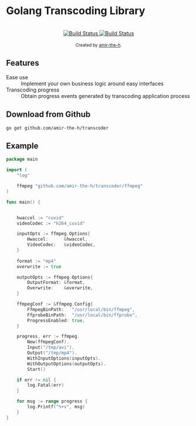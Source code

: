 # Golang Transcoding Library

<br />

<div align="center">
  <!-- Build status -->
  <a href="https://circleci.com/gh/amir-the-h/transcoder">
    <img src="https://circleci.com/gh/amir-the-h/transcoder.svg?style=svg" alt="Build Status" />
  </a>

  <!-- Code Quality -->
  <a href="https://www.codacy.com/manual/amir-the-h/transcoder?utm_source=github.com&amp;utm_medium=referral&amp;utm_content=amir-the-h/transcoder&amp;utm_campaign=Badge_Grade">
    <img src="https://app.codacy.com/project/badge/Grade/f8ee19ef723b4134bb8bb1f9c439959e" alt="Build Status" />
  </a>

</div>

<br />

<div align="center">
  <sub>Created by <a href="https://amir-the-h.com">amir-the-h</a>.</sub>
</div>

## Features

<dl>
  <dt>Ease use</dt>
  <dd>Implement your own business logic around easy interfaces</dd>

  <dt>Transcoding progress</dt>
  <dd>Obtain progress events generated by transcoding application process</dd>
</dl>

## Download from Github

```shell
go get github.com/amir-the-h/transcoder
```

## Example

```go
package main

import (
	"log"

	ffmpeg "github.com/amir-the-h/transcoder/ffmpeg"
)

func main() {


	hwaccel := "cuvid"
	videoCodec := "h264_cuvid"

	inputOpts := ffmpeg.Options{
		Hwaccel:      &hwaccel,
		VideoCodec:   &videoCodec,
	}
	
	format := "mp4"
	overwrite := true

	outputOpts := ffmpeg.Options{
		OutputFormat: &format,
		Overwrite:    &overwrite,
	}

	ffmpegConf := &ffmpeg.Config{
		FfmpegBinPath:   "/usr/local/bin/ffmpeg",
		FfprobeBinPath:  "/usr/local/bin/ffprobe",
		ProgressEnabled: true,
	}

	progress, err := ffmpeg.
		New(ffmpegConf).
		Input("/tmp/avi").
		Output("/tmp/mp4").
		WithInputOptions(inputOpts).
		WithOutputOptions(outputOpts).
		Start()

	if err != nil {
		log.Fatal(err)
	}

	for msg := range progress {
		log.Printf("%+v", msg)
	}
}
```
